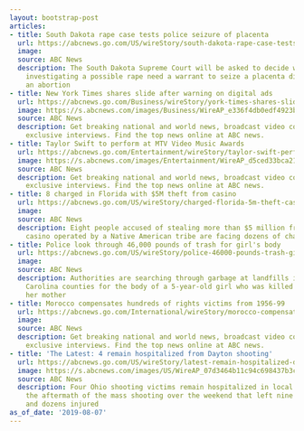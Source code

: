 ```yaml
---
layout: bootstrap-post
articles:
- title: South Dakota rape case tests police seizure of placenta
  url: https://abcnews.go.com/US/wireStory/south-dakota-rape-case-tests-police-seizure-placenta-64830069
  image: 
  source: ABC News
  description: The South Dakota Supreme Court will be asked to decide whether police
    investigating a possible rape need a warrant to seize a placenta discarded after
    an abortion
- title: New York Times shares slide after warning on digital ads
  url: https://abcnews.go.com/Business/wireStory/york-times-shares-slide-warning-digital-ads-64829894
  image: https://s.abcnews.com/images/Business/WireAP_e336f4db0edf4923b56aaaa5689aa349_16x9_992.jpg
  source: ABC News
  description: Get breaking national and world news, broadcast video coverage, and
    exclusive interviews. Find the top news online at ABC news.
- title: Taylor Swift to perform at MTV Video Music Awards
  url: https://abcnews.go.com/Entertainment/wireStory/taylor-swift-perform-mtv-video-music-awards-64830070
  image: https://s.abcnews.com/images/Entertainment/WireAP_d5ced33bca2145708939b4eaed6eddd2_16x9_992.jpg
  source: ABC News
  description: Get breaking national and world news, broadcast video coverage, and
    exclusive interviews. Find the top news online at ABC news.
- title: 8 charged in Florida with $5M theft from casino
  url: https://abcnews.go.com/US/wireStory/charged-florida-5m-theft-casino-64829985
  image: 
  source: ABC News
  description: Eight people accused of stealing more than $5 million from a Florida
    casino operated by a Native American tribe are facing dozens of charges
- title: Police look through 46,000 pounds of trash for girl's body
  url: https://abcnews.go.com/US/wireStory/police-46000-pounds-trash-girls-body-64829497
  image: 
  source: ABC News
  description: Authorities are searching through garbage at landfills in two South
    Carolina counties for the body of a 5-year-old girl who was killed along with
    her mother
- title: Morocco compensates hundreds of rights victims from 1956-99
  url: https://abcnews.go.com/International/wireStory/morocco-compensates-hundreds-rights-victims-1956-99-64829303
  image: 
  source: ABC News
  description: Get breaking national and world news, broadcast video coverage, and
    exclusive interviews. Find the top news online at ABC news.
- title: 'The Latest: 4 remain hospitalized from Dayton shooting'
  url: https://abcnews.go.com/US/wireStory/latest-remain-hospitalized-dayton-shooting-64829258
  image: https://s.abcnews.com/images/US/WireAP_07d3464b11c94c698437b3cf30d96104_16x9_992.jpg
  source: ABC News
  description: Four Ohio shooting victims remain hospitalized in local hospitals in
    the aftermath of the mass shooting over the weekend that left nine people dead
    and dozens injured
as_of_date: '2019-08-07'
---
```


